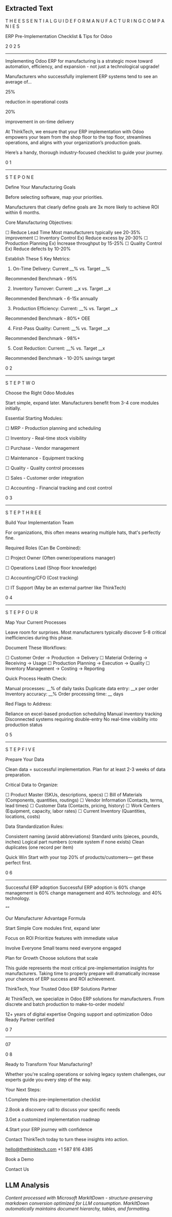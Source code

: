 ## Extracted Text
T H E   E S S E N T I A L   G U I D E
F O R   M A N U F A C T U R I N G   C O M P A N I E S

ERP Pre-Implementation
Checklist & Tips for Odoo

2 0 2 5



---

Implementing Odoo ERP for manufacturing
is a strategic move toward automation,
efficiency, and expansion - not just
a technological upgrade!

Manufacturers who successfully implement ERP systems
tend to see an average of...

25%

reduction in
operational costs

20%

improvement in
on-time delivery

At ThinkTech, we ensure that your ERP implementation with
Odoo empowers your team from the shop floor to the top floor,
streamlines operations, and aligns with your organization’s
production goals.

Here’s a handy, thorough industry-focused checklist
to guide your journey.

0 1



---

S T E P   O N E

Define Your
Manufacturing Goals

Before selecting software, map your priorities.

Manufacturers that clearly define goals are 3x more likely to
achieve ROI within 6 months.

Core Manufacturing Objectives:

 ☐ Reduce Lead Time
       Most manufacturers typically see 20-35% improvement
 ☐ Inventory Control
       Ex) Reduce excess by 20-30%
 ☐ Production Planning
       Ex) Increase throughput by 15-25%
 ☐ Quality Control
       Ex) Reduce defects by 10-20%

Establish These 5 Key Metrics:

1. On-Time Delivery: Current __% vs. Target __%

Recommended Benchmark - 95%

2. Inventory Turnover: Current: __x vs. Target __x

Recommended Benchmark - 6-15x annually

3. Production Efficiency: Current: __% vs. Target __x

Recommended Benchmark - 80%+ OEE

4. First-Pass Quality: Current: __% vs. Target __x

Recommended Benchmark - 98%+

5. Cost Reduction: Current: __% vs. Target __x

Recommended Benchmark - 10-20% savings target

0 2



---

S T E P   T W O

Choose the Right
Odoo Modules

Start simple, expand later. Manufacturers benefit
from 3-4 core modules initially.

Essential Starting Modules:

☐ MRP - Production planning and scheduling

☐ Inventory - Real-time stock visibility

☐ Purchase - Vendor management

☐ Maintenance - Equipment tracking

☐ Quality - Quality control processes

☐ Sales - Customer order integration

☐ Accounting - Financial tracking and cost control

0 3



---

S T E P   T H R E E

Build Your
Implementation Team

For organizations, this often means wearing multiple hats,
that's perfectly fine.

Required Roles (Can Be Combined):

 ☐ Project Owner (Often owner/operations manager)

 ☐ Operations Lead (Shop floor knowledge)

 ☐ Accounting/CFO (Cost tracking)

 ☐ IT Support (May be an external partner like ThinkTech)

0 4



---

S T E P   F O U R

Map Your
Current Processes

Leave room for surprises. Most manufacturers typically discover
5-8 critical inefficiencies during this phase.

Document These Workflows:

 ☐ Customer Order → Production → Delivery
 ☐ Material Ordering → Receiving → Usage
 ☐ Production Planning → Execution → Quality
 ☐ Inventory Management → Costing → Reporting

Quick Process Health Check:

Manual processes: __% of daily tasks
Duplicate data entry: __x per order
Inventory accuracy: __%
Order processing time: __ days

Red Flags to Address:

Reliance on excel-based production scheduling
Manual inventory tracking
Disconnected systems requiring double-entry
No real-time visibility into production status

0 5



---

S T E P   F I V E

Prepare Your Data

Clean data = successful implementation. Plan for at least
2-3 weeks of data preparation.

Critical Data to Organize:

 ☐ Product Master (SKUs, descriptions, specs)
 ☐ Bill of Materials (Components, quantities, routings)
 ☐ Vendor Information (Contacts, terms, lead times)
 ☐ Customer Data (Contacts, pricing, history)
 ☐ Work Centers (Equipment, capacity, labor rates)
 ☐ Current Inventory (Quantities, locations, costs)

Data Standardization Rules:

Consistent naming (avoid abbreviations)
Standard units (pieces, pounds, inches)
Logical part numbers (create system if none exists)
Clean duplicates (one record per item)

Quick Win
Start with your top 20% of products/customers—
get these perfect first.

0 6



---

Successful ERP adoption
Successful ERP adoption
is 60% change management
is 60% change management
and 40% technology.
and 40% technology.

““

Our Manufacturer Advantage Formula

Start Simple
Core modules first,
expand later

Focus on ROI
Prioritize features
with immediate value

Involve Everyone
Small teams need
everyone engaged

Plan for Growth
Choose solutions
that scale

This guide represents the most critical pre-implementation insights for manufacturers.
Taking time to properly prepare will dramatically increase your chances of ERP success
and ROI achievement.

ThinkTech, Your Trusted Odoo
ERP Solutions Partner

At ThinkTech, we specialize in Odoo ERP solutions
for manufacturers. From discrete and batch production
to make-to-order models!

12+ years of digital expertise
Ongoing support and optimization
Odoo Ready Partner certified

0 7



---

07

0 8

Ready to Transform
Your Manufacturing?

Whether you're scaling operations or solving legacy system
challenges, our experts guide you every step of the way.

Your Next Steps:

1.Complete this pre-implementation checklist

2.Book a discovery call to discuss your specific needs

3.Get a customized implementation roadmap

4.Start your ERP journey with confidence

Contact ThinkTech today to turn these insights into action.

hello@thethinktech.com         +1 587 816 4385

Book a Demo

Contact Us



## LLM Analysis
*Content processed with Microsoft MarkItDown - structure-preserving markdown conversion optimized for LLM consumption. MarkItDown automatically maintains document hierarchy, tables, and formatting.*
